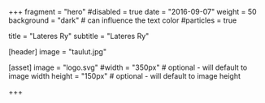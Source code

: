 +++
fragment = "hero"
#disabled = true
date = "2016-09-07"
weight = 50
background = "dark" # can influence the text color
#particles = true

title = "Lateres Ry"
subtitle = "Lateres Ry"

[header]
  image = "taulut.jpg"

[asset]
  image = "logo.svg"
  #width = "350px" # optional - will default to image width
  height = "150px" # optional - will default to image height
  
+++
